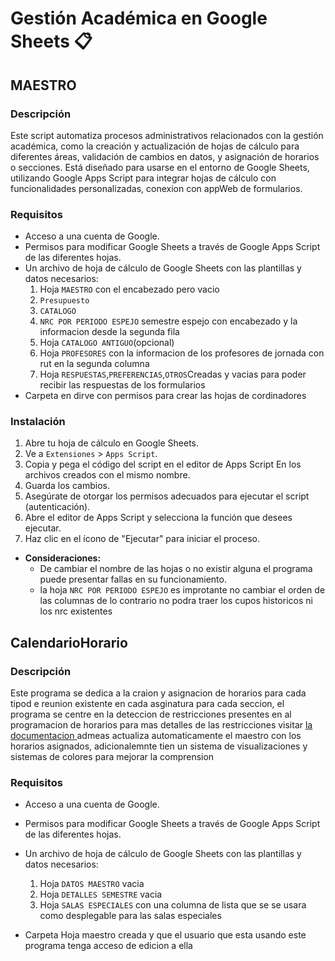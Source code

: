 # Gestión Académica en Google Sheets 📋
## MAESTRO
### Descripción

Este script automatiza procesos administrativos relacionados con la gestión académica, como la creación y actualización de hojas de cálculo para diferentes áreas, validación de cambios en datos, y asignación de horarios o secciones. 
Está diseñado para usarse en el entorno de Google Sheets, utilizando Google Apps Script para integrar hojas de cálculo con funcionalidades personalizadas, conexion con appWeb de formularios.


### Requisitos

- Acceso a una cuenta de Google.
- Permisos para modificar Google Sheets a través de Google Apps Script de las diferentes hojas.
- Un archivo de hoja de cálculo de Google Sheets con las plantillas y datos necesarios:
    1. Hoja `MAESTRO` con el encabezado pero vacio
    2. `Presupuesto`
    3. `CATALOGO`
    4. `NRC POR PERIODO ESPEJO` semestre espejo con encabezado y la informacion desde la segunda fila
    5. Hoja `CATALOGO ANTIGUO`(opcional)
    6. Hoja `PROFESORES` con la informacion de los profesores de jornada con rut en la segunda columna
    7. Hoja `RESPUESTAS`,`PREFERENCIAS`,`OTROS`Creadas y vacias para poder recibir las respuestas de los formularios
- Carpeta en dirve con permisos para crear las hojas de cordinadores


### Instalación

1. Abre tu hoja de cálculo en Google Sheets.
2. Ve a `Extensiones` > `Apps Script`.
3. Copia y pega el código del script en el editor de Apps Script En los archivos creados con el mismo nombre.
4. Guarda los cambios.
5. Asegúrate de otorgar los permisos adecuados para ejecutar el script (autenticación).
6.  Abre el editor de Apps Script y selecciona la función que desees ejecutar.
7. Haz clic en el ícono de "Ejecutar" para iniciar el proceso.

- **Consideraciones:**
  - De cambiar el nombre de las hojas o no existir alguna el programa puede presentar fallas en su funcionamiento.
  - la hoja `NRC POR PERIODO ESPEJO` es improtante no cambiar el orden de las columnas de lo contrario no podra traer los cupos historicos ni los nrc existentes
## CalendarioHorario
### Descripción
Este programa se dedica a la craion y asignacion de horarios para cada tipod e reunion existente en cada asginatura para cada seccion, el programa se centre en la deteccion de restricciones presentes en al programacion de horarios para mas detalles de las restricciones visitar [la documentacion ](https://docs.google.com/document/d/18BQm9B1-aJW8mY22hJDP9fxbyFzg-mBxT-zZ_NI6Zqc/edit?tab=t.0) admeas actualiza automaticamente el maestro con los horarios asignados, adicionalemnte tien un sistema de visualizaciones y sistemas de colores para mejorar la comprension
### Requisitos

- Acceso a una cuenta de Google.
- Permisos para modificar Google Sheets a través de Google Apps Script de las diferentes hojas.
- Un archivo de hoja de cálculo de Google Sheets con las plantillas y datos necesarios:
    1. Hoja `DATOS MAESTRO` vacia
    2. Hoja `DETALLES SEMESTRE` vacia
    3.  Hoja `SALAS ESPECIALES` con una columna de lista que se se usara como desplegable para las salas especiales
   
- Carpeta Hoja maestro creada y que el usuario que esta usando este programa tenga acceso de edicion a ella
    


